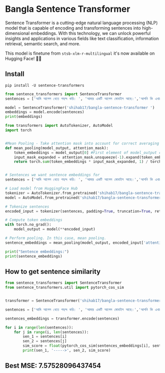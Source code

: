 # Bangla Sentence Transformer

 Sentence Transformer is a cutting-edge natural language processing (NLP) model that is capable of encoding and transforming sentences into high-dimensional embeddings. With this technology, we can unlock powerful insights and applications in various fields like text classification, information retrieval, semantic search, and more.

This model is finetune from ```stsb-xlm-r-multilingual``` 
 it's now available on Hugging Face! 🎉🎉

## Install

```
pip install -U sentence-transformers
```

```python
from sentence_transformers import SentenceTransformer
sentences = ['আমি আপেল খেতে পছন্দ করি। ', 'আমার একটি আপেল মোবাইল আছে।','আপনি কি এখানে কাছাকাছি থাকেন?', 'আশেপাশে কেউ আছেন?']

model = SentenceTransformer('shihab17/bangla-sentence-transformer ')
embeddings = model.encode(sentences)
print(embeddings)
```

```python
from transformers import AutoTokenizer, AutoModel
import torch


#Mean Pooling - Take attention mask into account for correct averaging
def mean_pooling(model_output, attention_mask):
    token_embeddings = model_output[0] #First element of model_output contains all token embeddings
    input_mask_expanded = attention_mask.unsqueeze(-1).expand(token_embeddings.size()).float()
    return torch.sum(token_embeddings * input_mask_expanded, 1) / torch.clamp(input_mask_expanded.sum(1), min=1e-9)


# Sentences we want sentence embeddings for
sentences = ['আমি আপেল খেতে পছন্দ করি। ', 'আমার একটি আপেল মোবাইল আছে।','আপনি কি এখানে কাছাকাছি থাকেন?', 'আশেপাশে কেউ আছেন?']

# Load model from HuggingFace Hub
tokenizer = AutoTokenizer.from_pretrained('shihab17/bangla-sentence-transformer')
model = AutoModel.from_pretrained('shihab17/bangla-sentence-transformer')

# Tokenize sentences
encoded_input = tokenizer(sentences, padding=True, truncation=True, return_tensors='pt')

# Compute token embeddings
with torch.no_grad():
    model_output = model(**encoded_input)

# Perform pooling. In this case, mean pooling.
sentence_embeddings = mean_pooling(model_output, encoded_input['attention_mask'])

print("Sentence embeddings:")
print(sentence_embeddings)
```

## How to get sentence similarity

```python
from sentence_transformers import SentenceTransformer
from sentence_transformers.util import pytorch_cos_sim


transformer = SentenceTransformer('shihab17/bangla-sentence-transformer')

sentences = ['আমি আপেল খেতে পছন্দ করি। ', 'আমার একটি আপেল মোবাইল আছে।','আপনি কি এখানে কাছাকাছি থাকেন?', 'আশেপাশে কেউ আছেন?']

sentences_embeddings = transformer.encode(sentences)

for i in range(len(sentences)):
    for j in range(i, len(sentences)):
        sen_1 = sentences[i]
        sen_2 = sentences[j]
        sim_score = float(pytorch_cos_sim(sentences_embeddings[i], sentences_embeddings[j]))
        print(sen_1, '----->', sen_2, sim_score)
```

## Best MSE: 7.57528096437454
